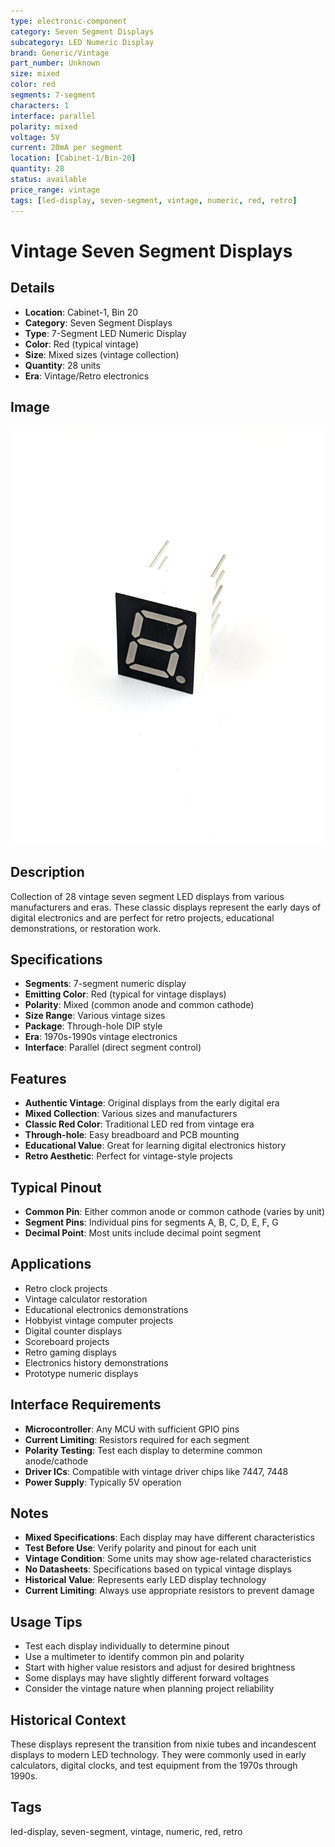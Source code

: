 ```yaml
---
type: electronic-component
category: Seven Segment Displays
subcategory: LED Numeric Display
brand: Generic/Vintage
part_number: Unknown
size: mixed
color: red
segments: 7-segment
characters: 1
interface: parallel
polarity: mixed
voltage: 5V
current: 20mA per segment
location: [Cabinet-1/Bin-20]
quantity: 28
status: available
price_range: vintage
tags: [led-display, seven-segment, vintage, numeric, red, retro]
---
```


# Vintage Seven Segment Displays

## Details

- **Location**: Cabinet-1, Bin 20
- **Category**: Seven Segment Displays
- **Type**: 7-Segment LED Numeric Display
- **Color**: Red (typical vintage)
- **Size**: Mixed sizes (vintage collection)
- **Quantity**: 28 units
- **Era**: Vintage/Retro electronics

## Image

![Vintage Seven-Segment Displays](../attachments/vintage-seven-segment-displays.jpg)

## Description

Collection of 28 vintage seven segment LED displays from various manufacturers and eras. These classic displays represent the early days of digital electronics and are perfect for retro projects, educational demonstrations, or restoration work.

## Specifications

- **Segments**: 7-segment numeric display
- **Emitting Color**: Red (typical for vintage displays)
- **Polarity**: Mixed (common anode and common cathode)
- **Size Range**: Various vintage sizes
- **Package**: Through-hole DIP style
- **Era**: 1970s-1990s vintage electronics
- **Interface**: Parallel (direct segment control)

## Features

- **Authentic Vintage**: Original displays from the early digital era
- **Mixed Collection**: Various sizes and manufacturers
- **Classic Red Color**: Traditional LED red from vintage era
- **Through-hole**: Easy breadboard and PCB mounting
- **Educational Value**: Great for learning digital electronics history
- **Retro Aesthetic**: Perfect for vintage-style projects

## Typical Pinout

- **Common Pin**: Either common anode or common cathode (varies by unit)
- **Segment Pins**: Individual pins for segments A, B, C, D, E, F, G
- **Decimal Point**: Most units include decimal point segment

## Applications

- Retro clock projects
- Vintage calculator restoration
- Educational electronics demonstrations
- Hobbyist vintage computer projects
- Digital counter displays
- Scoreboard projects
- Retro gaming displays
- Electronics history demonstrations
- Prototype numeric displays

## Interface Requirements

- **Microcontroller**: Any MCU with sufficient GPIO pins
- **Current Limiting**: Resistors required for each segment
- **Polarity Testing**: Test each display to determine common anode/cathode
- **Driver ICs**: Compatible with vintage driver chips like 7447, 7448
- **Power Supply**: Typically 5V operation

## Notes

- **Mixed Specifications**: Each display may have different characteristics
- **Test Before Use**: Verify polarity and pinout for each unit
- **Vintage Condition**: Some units may show age-related characteristics
- **No Datasheets**: Specifications based on typical vintage displays
- **Historical Value**: Represents early LED display technology
- **Current Limiting**: Always use appropriate resistors to prevent damage

## Usage Tips

- Test each display individually to determine pinout
- Use a multimeter to identify common pin and polarity
- Start with higher value resistors and adjust for desired brightness
- Some displays may have slightly different forward voltages
- Consider the vintage nature when planning project reliability

## Historical Context

These displays represent the transition from nixie tubes and incandescent displays to modern LED technology. They were commonly used in early calculators, digital clocks, and test equipment from the 1970s through 1990s.

## Tags

led-display, seven-segment, vintage, numeric, red, retro
